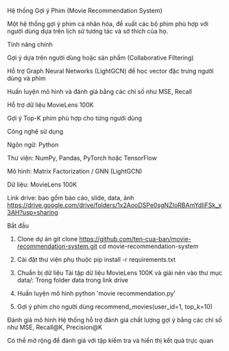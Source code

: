 Hệ thống Gợi ý Phim (Movie Recommendation System)

Một hệ thống gợi ý phim cá nhân hóa, đề xuất các bộ phim phù hợp với người dùng dựa trên lịch sử tương tác và sở thích của họ.

Tính năng chính

Gợi ý dựa trên người dùng hoặc sản phẩm (Collaborative Filtering)

Hỗ trợ Graph Neural Networks (LightGCN) để học vector đặc trưng người dùng và phim

Huấn luyện mô hình và đánh giá bằng các chỉ số như MSE, Recall

Hỗ trợ dữ liệu MovieLens 100K

Gợi ý Top-K phim phù hợp cho từng người dùng

Công nghệ sử dụng

Ngôn ngữ: Python

Thư viện: NumPy, Pandas, PyTorch hoặc TensorFlow

Mô hình: Matrix Factorization / GNN (LightGCN)

Dữ liệu: MovieLens 100K

Link drive: bao gồm báo cáo, slide, data, ảnh 
https://drive.google.com/drive/folders/1x2AooDSPe0sgNZIoRBAmYdIiFSk_x3AH?usp=sharing

Bắt đầu
1. Clone dự án
git clone https://github.com/ten-cua-ban/movie-recommendation-system.git
cd movie-recommendation-system

2. Cài đặt thư viện phụ thuộc
pip install -r requirements.txt

3. Chuẩn bị dữ liệu
Tải tập dữ liệu MovieLens 100K và giải nén vào thư mục data/:
Trong folder data trong link drive

5. Huấn luyện mô hình
python 'movie recommendation.py'

6. Gợi ý phim cho người dùng
recommend_movies(user_id=1, top_k=10)

Đánh giá mô hình
Hệ thống hỗ trợ đánh giá chất lượng gợi ý bằng các chỉ số như MSE, Recall@K, Precision@K


Có thể mở rộng để đánh giá với tập kiểm tra và hiển thị kết quả trực quan

